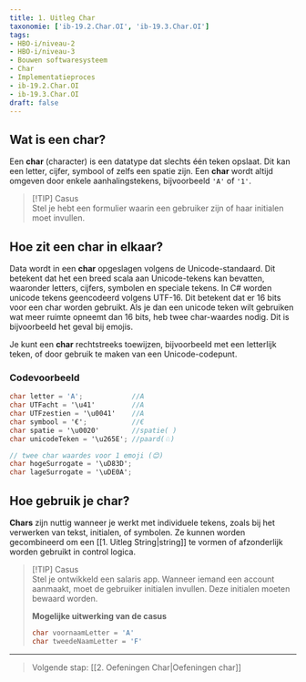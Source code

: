 ```yaml
---
title: 1. Uitleg Char
taxonomie: ['ib-19.2.Char.OI', 'ib-19.3.Char.OI']
tags:
- HBO-i/niveau-2
- HBO-i/niveau-3
- Bouwen softwaresysteem
- Char
- Implementatieproces
- ib-19.2.Char.OI
- ib-19.3.Char.OI
draft: false
---
```


## Wat is een char?
Een **char** (character) is een datatype dat slechts één teken opslaat. Dit kan een letter, cijfer, symbool of zelfs een spatie zijn. Een **char** wordt altijd omgeven door enkele aanhalingstekens, bijvoorbeeld `'A'` of `'1'`.

> [!TIP] Casus  
> Stel je hebt een formulier waarin een gebruiker zijn of haar initialen moet invullen.

## Hoe zit een char in elkaar?
Data wordt in een **char** opgeslagen volgens de Unicode-standaard. Dit betekent dat het een breed scala aan Unicode-tekens kan bevatten, waaronder letters, cijfers, symbolen en speciale tekens. In C# worden unicode tekens geencodeerd volgens UTF-16. Dit betekent dat er 16 bits voor een char worden gebruikt. Als je dan een unicode teken wilt gebruiken wat meer ruimte opneemt dan 16 bits, heb twee char-waardes nodig. Dit is bijvoorbeeld het geval bij emojis.

Je kunt een **char** rechtstreeks toewijzen, bijvoorbeeld met een letterlijk teken, of door gebruik te maken van een Unicode-codepunt.

### Codevoorbeeld
```csharp
char letter = 'A';            //A
char UTFacht = '\u41'         //A
char UTFzestien = '\u0041'    //A
char symbool = '€';           //€
char spatie = '\u0020'        //spatie( )
char unicodeTeken = '\u265E'; //paard(♘)

// twee char waardes voor 1 emoji (😊)
char hogeSurrogate = '\uD83D'; 
char lageSurrogate = '\uDE0A';
```

## Hoe gebruik je char?
**Chars** zijn nuttig wanneer je werkt met individuele tekens, zoals bij het verwerken van tekst, initialen, of symbolen. Ze kunnen worden gecombineerd om een [[1. Uitleg String|string]] te vormen of afzonderlijk worden gebruikt in control logica.

> [!TIP] Casus  
> Stel je ontwikkeld een salaris app. Wanneer iemand een account aanmaakt, moet de gebruiker initialen invullen. Deze initialen moeten bewaard worden.
> 
> **Mogelijke uitwerking van de casus**
> ```csharp
> char voornaamLetter = 'A'
> char tweedeNaamLetter = 'F'
> ```

---

> Volgende stap: [[2. Oefeningen Char|Oefeningen char]]